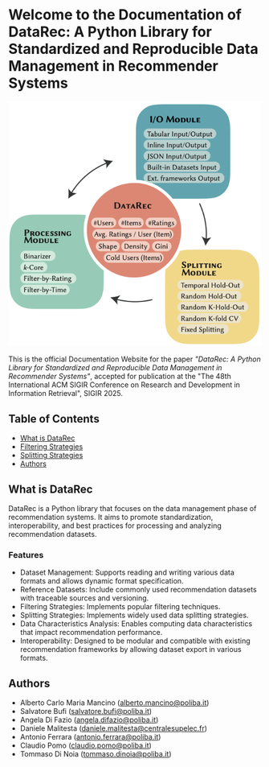 # Welcome to the Documentation of DataRec: A Python Library for Standardized and Reproducible Data Management in Recommender Systems

<img src="./images/datarec_architecture.png"  width="600">


This is the official Documentation Website for the paper *"DataRec: A Python Library for Standardized and Reproducible Data Management in Recommender Systems"*, accepted for publication at the "The 48th International ACM SIGIR Conference on Research and Development in Information Retrieval", SIGIR 2025.

## Table of Contents

- [What is DataRec](#what-is-datarec)
- [Filtering Strategies](#filtering-strategies)
- [Splitting Strategies](#splitting-strategies)
- [Authors](#authors)

## What is DataRec
DataRec is a Python library that focuses on the data management phase of recommendation systems. It aims to promote standardization, interoperability, and best practices for processing and analyzing recommendation datasets.

### Features
- Dataset Management: Supports reading and writing various data formats and allows dynamic format specification.
- Reference Datasets: Include commonly used recommendation datasets with traceable sources and versioning.
- Filtering Strategies: Implements popular filtering techniques.
- Splitting Strategies: Implements widely used data splitting strategies.
- Data Characteristics Analysis: Enables computing data characteristics that impact recommendation performance.
- Interoperability: Designed to be modular and compatible with existing recommendation frameworks by allowing dataset export in various formats.

## Authors

- Alberto Carlo Maria Mancino (alberto.mancino@poliba.it)
- Salvatore Bufi (salvatore.bufi@poliba.it)
- Angela Di Fazio (angela.difazio@poliba.it)
- Daniele Malitesta (daniele.malitesta@centralesupelec.fr)
- Antonio Ferrara (antonio.ferrara@poliba.it)
- Claudio Pomo (claudio.pomo@poliba.it)
- Tommaso Di Noia (tommaso.dinoia@poliba.it)


